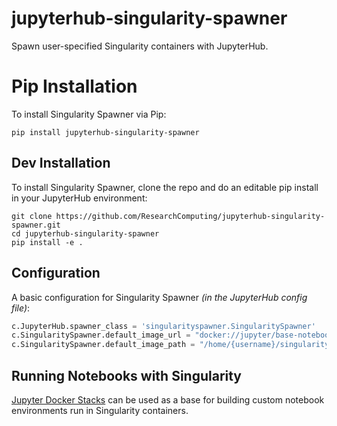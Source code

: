# jupyterhub-singularity-spawner
Spawn user-specified Singularity containers with JupyterHub.

# Pip Installation
To install Singularity Spawner via Pip:
```
pip install jupyterhub-singularity-spawner
```

## Dev Installation
To install Singularity Spawner, clone the repo and do an editable pip install in your JupyterHub environment:
```
git clone https://github.com/ResearchComputing/jupyterhub-singularity-spawner.git
cd jupyterhub-singularity-spawner
pip install -e .
```

## Configuration
A basic configuration for Singularity Spawner _(in the JupyterHub config file)_:
```python
c.JupyterHub.spawner_class = 'singularityspawner.SingularitySpawner'
c.SingularitySpawner.default_image_url = "docker://jupyter/base-notebook"
c.SingularitySpawner.default_image_path = "/home/{username}/singularity/jupyter.img"
```

## Running Notebooks with Singularity
[Jupyter Docker Stacks](https://github.com/jupyter/docker-stacks) can be used as a base for building custom notebook environments run in Singularity containers.
